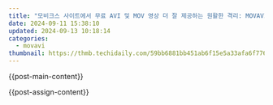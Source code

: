 ```yaml
---
title: "모비크스 사이트에서 무료 AVI 및 MOV 영상 더 잘 제공하는 원활한 격리: MOVAVI 변환기"
date: 2024-09-11 15:38:10
updated: 2024-09-13 10:18:14
categories:
  - movavi
thumbnail: https://thmb.techidaily.com/59bb6881bb451ab6f15e5a33afa6f776cb1ec0282754802f441bb66f0c3a3719.jpg
---
```


{{post-main-content}}

<ins class="adsbygoogle"
     style="display:block"
     data-ad-format="autorelaxed"
     data-ad-client="ca-pub-7571918770474297"
     data-ad-slot="1223367746"></ins>

{{post-assign-content}}

<ins class="adsbygoogle"
     style="display:block"
     data-ad-client="ca-pub-7571918770474297"
     data-ad-slot="8358498916"
     data-ad-format="auto"
     data-full-width-responsive="true"></ins>
